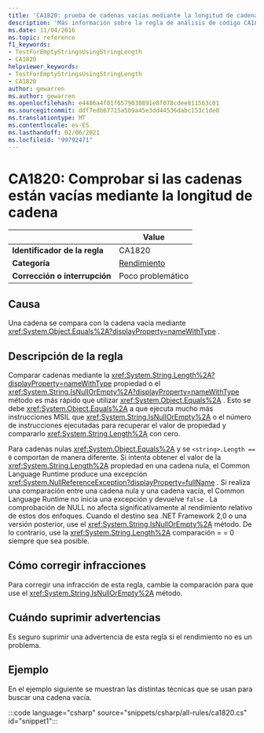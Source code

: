 ```yaml
---
title: 'CA1820: prueba de cadenas vacías mediante la longitud de cadena (análisis de código)'
description: 'Más información sobre la regla de análisis de código CA1820: prueba de cadenas vacías mediante la longitud de cadena'
ms.date: 11/04/2016
ms.topic: reference
f1_keywords:
- TestForEmptyStringsUsingStringLength
- CA1820
helpviewer_keywords:
- TestForEmptyStringsUsingStringLength
- CA1820
author: gewarren
ms.author: gewarren
ms.openlocfilehash: e4486a4f01f6579030891e8f078cdee811563c01
ms.sourcegitcommit: ddf7edb67715a5b9a45e3dd44536dabc153c1de0
ms.translationtype: MT
ms.contentlocale: es-ES
ms.lasthandoff: 02/06/2021
ms.locfileid: "99792471"
---
```

# <a name="ca1820-test-for-empty-strings-using-string-length"></a>CA1820: Comprobar si las cadenas están vacías mediante la longitud de cadena

| | Value |
|-|-|
| **Identificador de la regla** |CA1820|
| **Categoría** |[Rendimiento](performance-warnings.md)|
| **Corrección o interrupción** |Poco problemático|

## <a name="cause"></a>Causa

Una cadena se compara con la cadena vacía mediante <xref:System.Object.Equals%2A?displayProperty=nameWithType> .

## <a name="rule-description"></a>Descripción de la regla

Comparar cadenas mediante la <xref:System.String.Length%2A?displayProperty=nameWithType> propiedad o el <xref:System.String.IsNullOrEmpty%2A?displayProperty=nameWithType> método es más rápido que utilizar <xref:System.Object.Equals%2A> . Esto se debe <xref:System.Object.Equals%2A> a que ejecuta mucho más instrucciones MSIL que <xref:System.String.IsNullOrEmpty%2A> o el número de instrucciones ejecutadas para recuperar el valor de propiedad y compararlo <xref:System.String.Length%2A> con cero.

Para cadenas nulas <xref:System.Object.Equals%2A> y se `<string>.Length == 0` comportan de manera diferente. Si intenta obtener el valor de la <xref:System.String.Length%2A> propiedad en una cadena nula, el Common Language Runtime produce una excepción <xref:System.NullReferenceException?displayProperty=fullName> . Si realiza una comparación entre una cadena nula y una cadena vacía, el Common Language Runtime no inicia una excepción y devuelve `false` . La comprobación de NULL no afecta significativamente al rendimiento relativo de estos dos enfoques. Cuando el destino sea .NET Framework 2,0 o una versión posterior, use el <xref:System.String.IsNullOrEmpty%2A> método. De lo contrario, use la <xref:System.String.Length%2A> comparación = = 0 siempre que sea posible.

## <a name="how-to-fix-violations"></a>Cómo corregir infracciones

Para corregir una infracción de esta regla, cambie la comparación para que use el <xref:System.String.IsNullOrEmpty%2A> método.

## <a name="when-to-suppress-warnings"></a>Cuándo suprimir advertencias

Es seguro suprimir una advertencia de esta regla si el rendimiento no es un problema.

## <a name="example"></a>Ejemplo

En el ejemplo siguiente se muestran las distintas técnicas que se usan para buscar una cadena vacía.

:::code language="csharp" source="snippets/csharp/all-rules/ca1820.cs" id="snippet1":::
